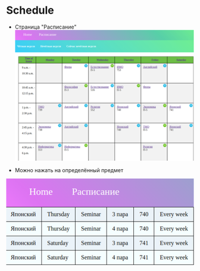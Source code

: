 # Schedule

- Страница "Расписание"
![rм](/readme1.png)

- Можно нажать на определённый предмет

![vааааааfаfgаqgаd](/readme2.png)

